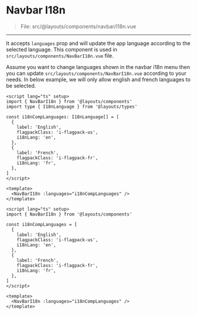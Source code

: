 # Navbar I18n

> File: src/@layouts/components/navbar/I18n.vue

---

It accepts `languages` prop and will update the app language according to the selected language. This component is used in `src/layouts/components/NavBarI18n.vue` file.

Assume you want to change languages shown in the navbar i18n menu then you can update `src/layouts/components/NavBarI18n.vue` according to your needs. In below example, we will only allow english and french languages to be selected.

<code-group>
<code-block title="TS">

```vue
<script lang="ts" setup>
import { NavBarI18n } from '@layouts/components'
import type { I18nLanguage } from '@layouts/types'

const i18nCompLanguages: I18nLanguage[] = [
  {
    label: 'English',
    flagpackClass: 'i-flagpack-us',
    i18nLang: 'en',
  },
  {
    label: 'French',
    flagpackClass: 'i-flagpack-fr',
    i18nLang: 'fr',
  },
]
</script>

<template>
  <NavBarI18n :languages="i18nCompLanguages" />
</template>
```

</code-block>

<code-block title="JS">

```vue
<script lang="ts" setup>
import { NavBarI18n } from '@layouts/components'

const i18nCompLanguages = [
  {
    label: 'English',
    flagpackClass: 'i-flagpack-us',
    i18nLang: 'en',
  },
  {
    label: 'French',
    flagpackClass: 'i-flagpack-fr',
    i18nLang: 'fr',
  },
]
</script>

<template>
  <NavBarI18n :languages="i18nCompLanguages" />
</template>
```

</code-block>
</code-group>
